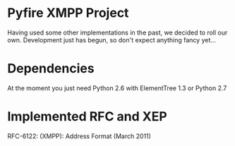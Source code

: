 Pyfire XMPP Project
===================

Having used some other implementations in the past, we decided to roll our own. Development just has begun, so don't expect anything fancy yet...

Dependencies
============

At the moment you just need Python 2.6 with ElementTree 1.3 or Python 2.7

Implemented RFC and XEP
=======================

RFC-6122: (XMPP): Address Format (March 2011)